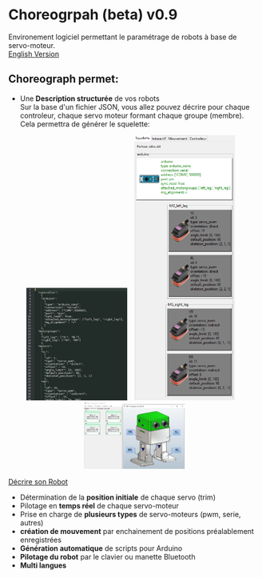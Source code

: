 # Choreogrpah (beta) v0.9
Environement logiciel permettant le paramétrage de robots à base de servo-moteur.  
[English Version](https://github.com/Nao974/M-BOXE_MANAGER_TK/blob/master/README.md)  

## Choreograph permet:
- Une **Description structurée** de vos robots  
Sur la base d'un fichier JSON, vous allez pouvez décrire pour chaque controleur, chaque servo moteur formant chaque groupe (membre).  
Cela permettra de générer le squelette:  
<div align="center"><img alt="skeleton.json" width="40%" src="docs/skeleton/img_skeleton_json.png" />&emsp;<img alt="skeleton Scrennshoot" width="40%" src="docs/skeleton/img_skeleton_screen.png" />&emsp;<img alt="skeleton Scrennshoot" width="40%" src="docs/skeleton/img_skeleton_inter.png" /></div>

[Décrire son Robot](https://github.com/Nao974/M-BOXE_MANAGER_TK/blob/master/README.md)  

- Détermination de la **position initiale** de chaque servo (trim)  
- Pilotage en **temps réel** de chaque servo-moteur  
- Prise en charge de **plusieurs types** de servo-moteurs (pwm, serie, autres)
- **création de mouvement** par enchainement de positions préalablement enregistrées
- **Génération automatique** de scripts pour Arduino
- **Pilotage du robot** par le clavier ou manette Bluetooth
- **Multi langues**
